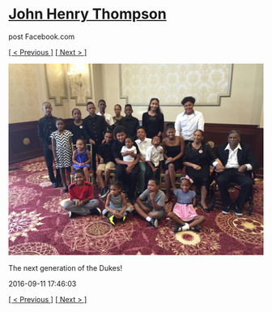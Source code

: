 # [John Henry Thompson](../README.md)
post Facebook.com

[[ < Previous ]](2016-09-11-2.md) [[ Next > ]](2016-09-11-4.md)

[![](../media/2016-09-11/OS-X-Photos-The-next-generation-of-the-Dukes.jpg)](../README.md)

The next generation of the Dukes!

2016-09-11 17:46:03

[[ < Previous ]](2016-09-11-2.md) [[ Next > ]](2016-09-11-4.md)